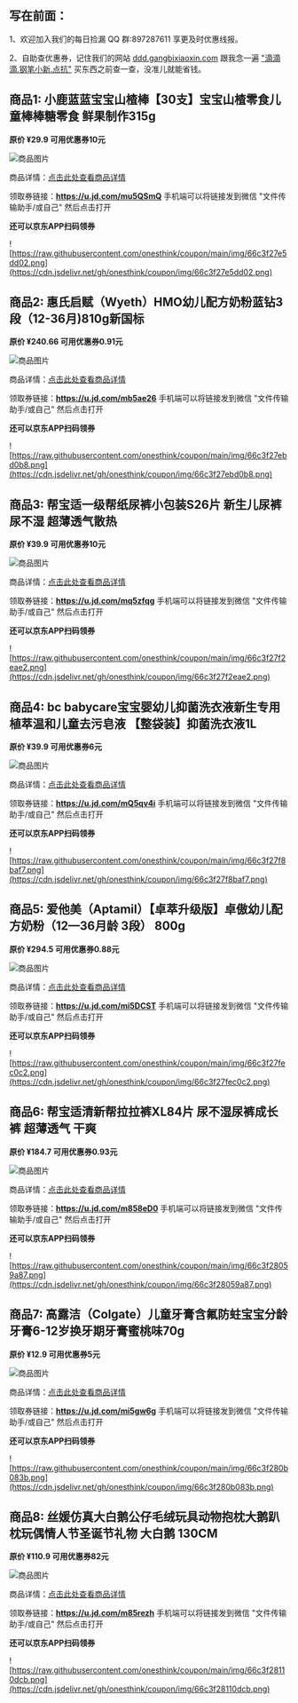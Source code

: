 ## 写在前面：

1、欢迎加入我们的每日捡漏 QQ 群:897287611 享更及时优惠线报。

2、自助查优惠券，记住我们的网站 [ddd.gangbixiaoxin.com](https://ddd.gangbixiaoxin.com) 跟我念一遍 ["滴滴滴.钢笔小新.点抗"](https://ddd.gangbixiaoxin.com) 买东西之前查一查，没准儿就能省钱。

## 商品1: 小鹿蓝蓝宝宝山楂棒【30支】宝宝山楂零食儿童棒棒糖零食 鲜果制作315g

**原价 ¥29.9 可用优惠券10元**

![商品图片](http://img14.360buyimg.com/n1/jfs/t1/249311/24/17201/150976/66c2e266F862ca200/3384138f3e3042d7.jpg)

商品详情：[点击此处查看商品详情](https://union-click.jd.com/jdc?e=1003156031&amp;p=JF8BAbQJK1olXwICUF1ZCk0TA18IGloUWQICUF9bCk8nRzBQRQQlBENHFRxWFlVMWzBeTA9KQl1XSwwDVFVPRjtUBAJQAVsMFgQZBD5zXRZOWAJAVQJ8UlkmUjNsQyhqZA9tO2gAJyFcbD9yBWYOEjxtPXxEXBdKSEdjeh9tbChmHnJ7MDspQSBUexpscjlPDwR2Nlc9ahF3Rw9DYz93FH5JNzxVey9kRW18eVNmP19iUj00XThsYAxWb1lxOHFhARwqCTxKVhZJWjhgLnprDiEDcDJjYRtRThphAlxSLS0-X3tSdBMJb1oPR2ZrFCgJWzIXa24SHid1UQoyVW5eCUsQCmkPHVIQbTYCVG4fZh5DVyxbRh9BhLCZjf_J3-2x2taJz9CzbQcyVFheDUsXBWgIGFIQXTYCXFlt3-av1uW5ztOsiZiKg-f63cKr1_GAK2slXjYCVV9fCE8QAm0IK2sVXjYBZAAzCRgRAW5bTw97AQcCF1tcDh55AWwJG14cWQYyVl9cCkknM199fwVsG0VbAVZZdk0QeDVwYBtSP3lWLDgzCjhoAgt8fl0cWw9lLD4nTkNeM284)

领取券链接：**https://u.jd.com/mu5QSmQ** 手机端可以将链接发到微信 "文件传输助手/或自己" 然后点击打开

**还可以京东APP扫码领券**

![https://raw.githubusercontent.com/onesthink/coupon/main/img/66c3f27e5dd02.png](https://cdn.jsdelivr.net/gh/onesthink/coupon/img/66c3f27e5dd02.png)

## 商品2: 惠氏启赋（Wyeth）HMO幼儿配方奶粉蓝钻3段（12-36月)810g新国标

**原价 ¥240.66 可用优惠券0.91元**

![商品图片](http://img14.360buyimg.com/n1/jfs/t1/25101/37/22514/158525/66bf0c5bFcbcd8493/0ba208ad11732c43.jpg)

商品详情：[点击此处查看商品详情](https://union-click.jd.com/jdc?e=1003156031&amp;p=JF8BAa8JK1olXwICUF9UDEoWB18IGloUWAQGUF5dC04nRzBQRQQlBENHFRxWFlVMWzBeTA9KQl1XSwwDVFVPRjtUBAJQAVsMFgQZBDFkVyZLbw1zXEF9DyZZawpiWGtsZSBPX2gALiMceypxejpWUhBlWAJEVFxKSEdjeh9tbChiGHF7MDwqax5XexpvaTlMKQRiDFc-ahJjRwxDYzJ3FG5JIDxVeC9kRW18eVJwP18DUj0_aztsYAxWbzJpPXFbPwEqCTxKVhZJWDlwA2JnMCoZcDJjZhtReBhiX1xrIz0qX3tQZxpxSwlyPWRfVw0AckxgXy8LXAJTUQoyVW5eCUsQCmkPHVIQbTYCVG4OZpylkriJpY-37dC66YnmrJyyjF8JK1sTXgMCVFhaCE4eC2k4G1MSbdGv7IvXuZ6furuWk4ys-tOL6IrDgHsnM2w4G1oUXwYGU19fCHsnA2w4GGtLMwdRXF5eCRkQbTMJGxgQXURYOlxeD0MVB2gMK1kUXAQAZG5tcjhDSix8TT0UGnlZLFo-ST5MBwt2YAEXMwR4KR8uaS1uVjFBUCsQWUACVm5dOA)

领取券链接：**https://u.jd.com/mb5ae26** 手机端可以将链接发到微信 "文件传输助手/或自己" 然后点击打开

**还可以京东APP扫码领券**

![https://raw.githubusercontent.com/onesthink/coupon/main/img/66c3f27ebd0b8.png](https://cdn.jsdelivr.net/gh/onesthink/coupon/img/66c3f27ebd0b8.png)

## 商品3: 帮宝适一级帮纸尿裤小包装S26片 新生儿尿裤尿不湿 超薄透气散热

**原价 ¥39.9 可用优惠券10元**

![商品图片](http://img14.360buyimg.com/n1/jfs/t1/102423/20/45678/151669/66c2ff77Fafa04b47/56a14c798f5f40bb.jpg)

商品详情：[点击此处查看商品详情](https://union-click.jd.com/jdc?e=1003156031&amp;p=JF8BAa4JK1olXwICUFhZC0oeBF8IGloUWg8GUlhbCkgnRzBQRQQlBENHFRxWFlVMWzBeTA9KQl1XSwwDVFVPRjtUBAJQAVsMFgQZBB9-ZT9VaFtNKFx-CCkiTiNkWT1PGRtXBGgAFQ41YQ1KdidIflpNWHtYED1KSEdjeh9tbChqAXF7BjopQSBVexpvazlMOQR2JlcOahFFRxh9Yzh3FG5JIDxUaC9ke21raVNiP19QXCoFYztsYAxLbSJPOH9xVBkpbDxKVhZJWD1dBH1nVCIccDJjYRtrYB5iX2JnIxc2X3sNVW8PbF0dD2QGHBk6SAt0BzdYfAdDUQoyVW5eCUsQCmkPHVIQbTYCVG4OZgpHXy5cWBkJiI2fg-P93NSEM244G10WWAYCUlldDkgVB18IE1wliqu6gdTs3cOu1_GAzOKyiI--gMDVOHsnAF8IGloXXQIFVVxdOHsXAF8LKwV7XFUEV1xfXEt5X24IWF4XAFxsVl1bC00RB284GVoUXwQyZG4JYS1HXhwIQy5PIVp1Kxg1exFFRG1IWQJ7X0dSPDcbVT5fQwoJQ15oB0JhZF5t)

领取券链接：**https://u.jd.com/mq5zfqg** 手机端可以将链接发到微信 "文件传输助手/或自己" 然后点击打开

**还可以京东APP扫码领券**

![https://raw.githubusercontent.com/onesthink/coupon/main/img/66c3f27f2eae2.png](https://cdn.jsdelivr.net/gh/onesthink/coupon/img/66c3f27f2eae2.png)

## 商品4: bc babycare宝宝婴幼儿抑菌洗衣液新生专用植萃温和儿童去污皂液 【整袋装】抑菌洗衣液1L

**原价 ¥39.9 可用优惠券6元**

![商品图片](http://img14.360buyimg.com/n1/jfs/t1/236334/1/25410/50941/66c29cd8F60a5ef50/2b6aaec278d879b3.jpg)

商品详情：[点击此处查看商品详情](https://union-click.jd.com/jdc?e=1003156031&amp;p=JF8BAdkJK1olXwICUFZfDE8RBl8IGlodXwcBU1ZfDUkSBV9MRANLAjZbERscSkAJHTRQRA1CCVkdDwtCWhVLHTdNTwcKBENeCVAfUg8bAxVVRVJpP09mUwgDUSlwXTAARwNiKV5WOlw4YAhtAjVsSxBJPkRGE1kPd1xXDxtxaz5sPm1GIFw1WDxedCp_cglNOWJQEio_VTh1Ag9ObABlOWFYKBcrakpzYSZoWyxdB1ZgHV8bfilocQ9RYAxhJG5hIz0IVD1-UQ9zfCcTOE5hIjkCViNFZRNqewJiAXFaID4kezMeYydwci9MNQB0JiINaDhrBBhXbCJ2PmVAIFw6fzJlYCh8YjN1KnVlFSlfcBtsY3sKbk8XKDYKMRZVVDQVXQ1UTwN9WnlQCSggWit3D2M4GmsWXAYFXVhaDkISM18IG2tUMwAEXFpaDHsWM28OGF4VXQAFVFdYAUknA2cPK4y45dOI5YvVsZ-Ji7ixvI6c4dKc3G5tOEgnA24JGVsRWgcAVG5tCEgnAF9WdVpGWwUGV1xVZhcWAywNHgFBMwQBUl1eCk8VM20JGlkXbTYyVCQAVkJrYSZsHA1LBGRlCgFVVBNgdzdcdVlwNUV4VQQ5WABLYC1MXFxHIjYCZA)

领取券链接：**https://u.jd.com/mQ5qv4i** 手机端可以将链接发到微信 "文件传输助手/或自己" 然后点击打开

**还可以京东APP扫码领券**

![https://raw.githubusercontent.com/onesthink/coupon/main/img/66c3f27f8baf7.png](https://cdn.jsdelivr.net/gh/onesthink/coupon/img/66c3f27f8baf7.png)

## 商品5: 爱他美（Aptamil）【卓萃升级版】卓傲幼儿配方奶粉（12—36月龄   3段） 800g

**原价 ¥294.5 可用优惠券0.88元**

![商品图片](http://img14.360buyimg.com/n1/jfs/t1/95885/5/42303/68315/66c1ac89Fbb074072/d31a901d600dccff.jpg)

商品详情：[点击此处查看商品详情](https://union-click.jd.com/jdc?e=1003156031&amp;p=JF8BAacJK1olXwQGV15VDk0SC18IGloUWQEAU11dAUgnRzBQRQQlBENHFRxWFlVMWzBeTA9KQl1XSwwDVFVPRjtUBAJQAVsMFgQZBB9-ZT9VaFtNKFx-CCkgCkpxWT1PcxxdL2gAFQ41YQ1KdidIflpNIk9mVj1KSEdjeh9tbChmA3JdPD0qa0tVexpsSDlMNQR1Nlc4ahFFRxhTYzh3XHJJNBZVei9jd21oQ1JwP19LFSk0fCxsYAxLbSJDOnFbARkqfDxKVhZJWD1dCGNhNyoBcDJjYRtrZBxhNFxSLT0mX3twAC9WTl4PAmVlVyIcdQ9RBxBaYAN1UQoyVW5eCUsQCmkPHVIQbTYCVG4LZksWAm4JGlgSWg8yVW5dDkgSA28OHFgWVQQDZF5VD3vArtfdkerA1b_WytaKsezCitPchdMlbTYBZF5cCUkXB2gJGVslbQYBZF1tViUWUGpfHFgRWWheVV4eDU1cQAEKGF8WWgELXW5fCUoVAV84Kw98O1ZfJ14FfRFrXxh1GVpzB1RFPBkVeiUVQj9gch1IKE5CMV8FdwJzAQw4G2s)

领取券链接：**https://u.jd.com/mi5DCST** 手机端可以将链接发到微信 "文件传输助手/或自己" 然后点击打开

**还可以京东APP扫码领券**

![https://raw.githubusercontent.com/onesthink/coupon/main/img/66c3f27fec0c2.png](https://cdn.jsdelivr.net/gh/onesthink/coupon/img/66c3f27fec0c2.png)

## 商品6: 帮宝适清新帮拉拉裤XL84片 尿不湿尿裤成长裤 超薄透气 干爽

**原价 ¥184.7 可用优惠券0.93元**

![商品图片](http://img14.360buyimg.com/n1/jfs/t1/6875/17/33093/187402/66c2b795Fa70a9b52/007740765fa80cde.jpg)

商品详情：[点击此处查看商品详情](https://union-click.jd.com/jdc?e=1003156031&amp;p=JF8BAa4JK1olXwICUFhYC00UAF8IGloUXQEKU15fDUgnRzBQRQQlBENHFRxWFlVMWzBeTA9KQl1XSwwDVFVPRjtUBAJQAVsMFgQZBA9cB28PGxsQGWdENBdVVy5fYjhRGFgdNGgAAwgrQwxXRTlOZSAVPVJjKilKSEdjeh9tbCh2A3B7PDwqQTxVexpsfjlMXAR2HFc7ahJ_Rxl9Yz93FH5JICxVfy9kAm1_eVJ3P1xqUikvczJsYAxLbSJPDnFxKx4pbDxKVhZJWjtdIm1gDgMccDJjYRtrYBxhNHZkIBc2X3tffhQJYlIRKGVqThsacBRRdjMBGzlTUQoyVW5eCUsQCmkPHVIQbTYCVG4OZgpHXy5cWBkJiI2fg-P93NSEM244G10WWAYCUlleDUMTBV8IE1wliqu6gdTs3cOu1_GAzOKyiI--gMDVOHsnAF8IGloXXQIFVVxdOHsXAF8LKwV7XFUEVl8OX0l5X24IWF4dBwdsVl1cC0sQAGg4GVoUXwQyZG4ZQ08XBG9IHh90G2ZLXAE4QCpAWmwLEzJ7X1FUIhUaSA1BRRFzGztBPHh1ZF5t)

领取券链接：**https://u.jd.com/m858eD0** 手机端可以将链接发到微信 "文件传输助手/或自己" 然后点击打开

**还可以京东APP扫码领券**

![https://raw.githubusercontent.com/onesthink/coupon/main/img/66c3f28059a87.png](https://cdn.jsdelivr.net/gh/onesthink/coupon/img/66c3f28059a87.png)

## 商品7: 高露洁（Colgate）儿童牙膏含氟防蛀宝宝分龄牙膏6-12岁换牙期牙膏蜜桃味70g

**原价 ¥12.9 可用优惠券5元**

![商品图片](http://img14.360buyimg.com/n1/jfs/t1/26683/31/21436/153927/66b77b1eF05fd50b4/df8022f40cd7ee0e.jpg)

商品详情：[点击此处查看商品详情](https://union-click.jd.com/jdc?e=1003156031&amp;p=JF8BAaUJK1olXwQAVFdfDEwVAV8LE1kdWQYBZBoCUBVIMzZNXhpXVhgcDwYCXhxDXHBTTkRHA1ocDBsJVFRORjNVFRlPGQp2UC4AQRhDXjQIRi0dBUNRClleTi1wYxRmGTplHQJwDSYYXx5Cd2p6YVNrSkYOIFwHaDJ0cCh8GixzPmJHEzwkVTdjAipJfzJmPnJ2Clk4eihrd298EzlsJnpiMBxba0l_Zw96eBxiX35gIAcmVD9-azdgRD9mKl5qNj06cBF3WRtqbChqHHJ7Bj0qezBLex8cGS4BX3MyIQw8CVVPXjVoHS0UDX1CBB85CRVhVWMEK1olXgcCU1dbD00eBl84G1slH2jazveFpcjAht8LGlgWbQcyVFheDUsXBWgLHFwQWDYCXFlt3-av1uW5ztOsiZiKg-f63cKr1_GAK2slXjYCVV9fCE8QAm0IK2sVXjYBZAAzCRgXVD9fHlt7AQcCF1sNTA55AWwPHlkcWwIyVl9cCkknM198HytIFFVWCQVdVT0fWypbRVwWG2BlNCUzCipnQ2t6QiNQClNXIFsvckNpM284)

领取券链接：**https://u.jd.com/mi5gw6g** 手机端可以将链接发到微信 "文件传输助手/或自己" 然后点击打开

**还可以京东APP扫码领券**

![https://raw.githubusercontent.com/onesthink/coupon/main/img/66c3f280b083b.png](https://cdn.jsdelivr.net/gh/onesthink/coupon/img/66c3f280b083b.png)

## 商品8: 丝媛仿真大白鹅公仔毛绒玩具动物抱枕大鹅趴枕玩偶情人节圣诞节礼物 大白鹅 130CM

**原价 ¥110.9 可用优惠券82元**

![商品图片](http://img14.360buyimg.com/n1/jfs/t1/157997/10/39929/168956/64da2fddF241cd55e/6adce1158cb63d0f.jpg)

商品详情：[点击此处查看商品详情](https://union-click.jd.com/jdc?e=1003156031&amp;p=JF8BAd0JK1olXwICUVdZC0gQBl8IGlocXwQDXFZdCUIfB19MRANLAjZbERscSkAJHTRQRA1CCVkdDwtCWhVLHTdNTwcKBENeCVAfUg8bAm8BZyxCPGIAXBdVXBBxBGdhcCdcXmZUOlw5cBIXYwR0QRpML0FHEykbX1xXDxtxaz5sLm1HIDcHWDx0ZDN-Yj9NOWUDEj4VVTt1Ah9ObC5mLmFYKBcqekpHYW50WzhnB2RgHT4bfxNgcBhBaAxhJG5gLT0UVz8VdwhzfCcTOE5hIjkCViNFZRNbYih9WHFwIywqQTxLY21aciJ2IkV0PTo6aChvF2x_bDlxNGVhVBk9QC93dx1rXC98C2N7J14cfDJBZxRoD1lgSQR3ZFYHTkgWVhleeAVdVXwEAjktSUpjZykEF2sUbQUDVFlUDkwRCmo4K1sVbUdsVF1UCUwfB2g4GmsVWwUHVF5bD0kWAW4JK1sdWjbV-eaIgvrCi9bchdPC5KHX3eKJlsMnM18LK1sUXAQCUFlcCksnM28LK1glA2gDB1heXEhAAgFUGltWWFNcCTBfC00TAG0KHWsXXAcAVm5tOEoXChN_TDpxXw5LXAoGbkwfagR0Ulh1C2gAMCYECCt8fzVJQilSGEF1EgltCHs)

领取券链接：**https://u.jd.com/m85rezh** 手机端可以将链接发到微信 "文件传输助手/或自己" 然后点击打开

**还可以京东APP扫码领券**

![https://raw.githubusercontent.com/onesthink/coupon/main/img/66c3f28110dcb.png](https://cdn.jsdelivr.net/gh/onesthink/coupon/img/66c3f28110dcb.png)

